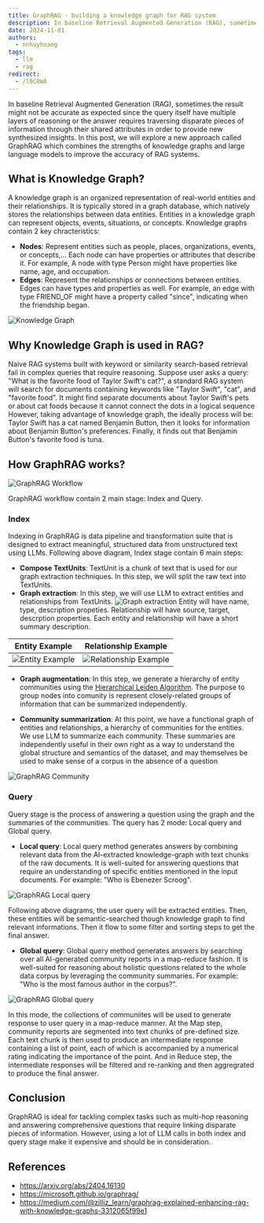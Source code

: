 ```yaml
---
title: GraphRAG - building a knowledge graph for RAG system
description: In baseline Retrieval Augmented Generation (RAG), sometimes the result might not be accurate as expected since the query itself have multiple layers of reasoning or the answer requires traversing disparate pieces of information through their shared attributes in order to provide new synthesized insights. In this post, we will explore a new approach called GraphRAG which combines the strengths of knowledge graphs and large language models to improve the accuracy of RAG systems
date: 2024-11-01
authors:
  - nnhuyhoang
tags:
  - llm
  - rag
redirect:
  - /l9C0WA
---
```


In baseline Retrieval Augmented Generation (RAG), sometimes the result might not be accurate as expected since the query itself have multiple layers of reasoning or the answer requires traversing disparate pieces of information through their shared attributes in order to provide new synthesized insights. In this post, we will explore a new approach called GraphRAG which combines the strengths of knowledge graphs and large language models to improve the accuracy of RAG systems.

## What is Knowledge Graph?

A knowledge graph is an organized representation of real-world entities and their relationships. It is typically stored in a graph database, which natively stores the relationships between data entities. Entities in a knowledge graph can represent objects, events, situations, or concepts. Knowledge graphs contain 2 key chracteristics:

- **Nodes**: Represent entities such as people, places, organizations, events, or concepts,... Each node can have properties or attributes that describe it. For example, A node with type Person might have properties like name, age, and occupation.
- **Edges**: Represent the relationships or connections between entities. Edges can have types and properties as well. For example, an edge with type FRIEND_OF might have a property called "since", indicating when the friendship began.

![Knowledge Graph](assets/graphrag-knowledge-graph.webp)

## Why Knowledge Graph is used in RAG?

Naive RAG systems built with keyword or similarity search-based retrieval fail in complex queries that require reasoning. Suppose user asks a query: "What is the favorite food of Taylor Swift's cat?", a standard RAG system will search for documents containing keywords like "Taylor Swift", "cat", and "favorite food". It might find separate documents about Taylor Swift's pets or about cat foods because it cannot connect the dots in a logical sequence However, taking advantage of knowledge graph, the ideally process will be: Taylor Swift has a cat named Benjamin Button, then it looks for information about Benjamin Button's preferences. Finally, it finds out that Benjamin Button's favorite food is tuna.

## How GraphRAG works?

![GraphRAG Workflow](assets/graphrag-workflow.webp)

GraphRAG workflow contain 2 main stage: Index and Query.

### Index

Indexing in GraphRAG is data pipeline and transformation suite that is designed to extract meaningful, structured data from unstructured text using LLMs. Following above diagram, Index stage contain 6 main steps:

- **Compose TextUnits**: TextUnit is a chunk of text that is used for our graph extraction techniques. In this step, we will split the raw text into TextUnits.
- **Graph extraction**: In this step, we will use LLM to extract entities and relationships from TextUnits. ![Graph extraction](assets/graphrag-graph-extraction.webp) Entity will have name, type, description propeties. Relationship will have source, target, descrption properties. Each entity and relationship will have a short summary description.

| Entity Example                                 | Relationship Example                                        |
| ---------------------------------------------- | ----------------------------------------------------------- |
| ![Entity Example](assets/graphrag-entity.webp) | ![Relationship Example](assets/graphrag-relationships.webp) |

- **Graph augmentation**: In this step, we generate a hierarchy of entity communities using the [Hierarchical Leiden Algorithm](https://en.wikipedia.org/wiki/Leiden_algorithm). The purpose to group nodes into comunity is represent closely-related groups of information that can be summarized independently.

- **Community summarization**: At this point, we have a functional graph of entities and relationships, a hierarchy of communities for the entities. We use LLM to summarize each community. These summaries are independently useful in their own right as a way to understand the global structure and semantics of the dataset, and may themselves be used to make sense of a corpus in the absence of a question

![GraphRAG Community](assets/graphrag-community.webp)

### Query

Query stage is the process of answering a question using the graph and the summaries of the communities. The query has 2 mode: Local query and Global query.

- **Local query**: Local query method generates answers by combining relevant data from the AI-extracted knowledge-graph with text chunks of the raw documents. It is well-suited for answering questions that require an understanding of specific entities mentioned in the input documents. For example: "Who is Ebenezer Scroog".

![GraphRAG Local query](assets/graphrag-local-query.webp)

Following above diagrams, the user query will be extracted entities. Then, these entities will be semantic-searched though knowledge graph to find relevant informations. Then it flow to some filter and sorting steps to get the final answer.

- **Global query**: Global query method generates answers by searching over all AI-generated community reports in a map-reduce fashion. It is well-suited for reasoning about holistic questions related to the whole data corpus by leveraging the community summaries. For example: "Who is the most famous author in the corpus?".

![GraphRAG Global query](assets/graphrag-global-query.webp)

In this mode, the collections of communiites will be used to generate response to user query in a map-reduce manner. At the Map step, community reports are segmented into text chunks of pre-defined size. Each text chunk is then used to produce an intermediate response containing a list of point, each of which is accompanied by a numerical rating indicating the importance of the point. And in Reduce step, the intermediate responses will be filtered and re-ranking and then aggregrated to produce the final answer.

## Conclusion

GraphRAG is ideal for tackling complex tasks such as multi-hop reasoning and answering comprehensive questions that require linking disparate pieces of information. However, using a lot of LLM calls in both index and query stage make it expensive and should be in consideration.

## References

- https://arxiv.org/abs/2404.16130
- https://microsoft.github.io/graphrag/
- https://medium.com/@zilliz_learn/graphrag-explained-enhancing-rag-with-knowledge-graphs-3312065f99e1
